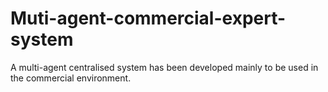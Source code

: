 # Muti-agent-commercial-expert-system

A multi-agent centralised system has been developed mainly to be used in the commercial environment.
